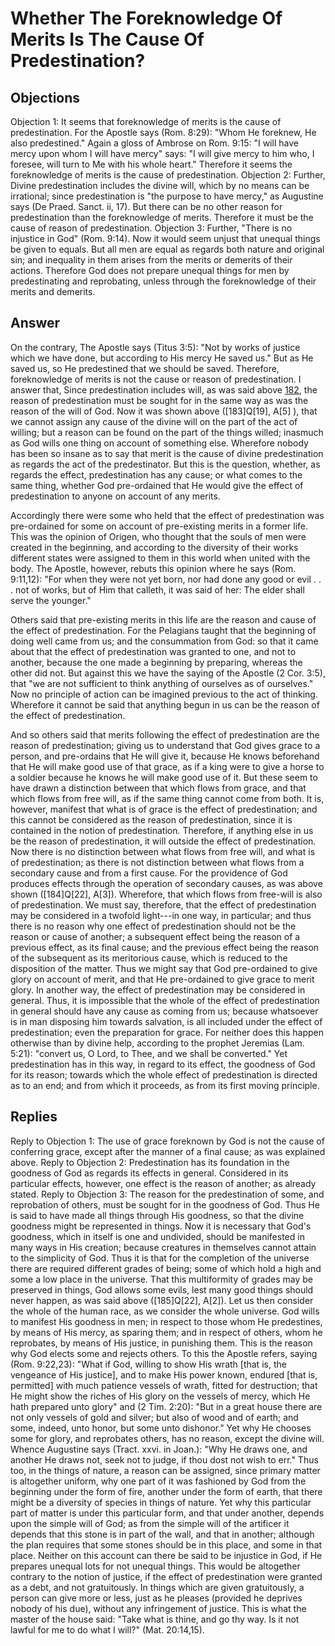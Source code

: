 # Whether The Foreknowledge Of Merits Is The Cause Of Predestination?
## Objections
Objection 1: It seems that foreknowledge of merits is the cause of predestination. For the Apostle says (Rom. 8:29): "Whom He foreknew, He also predestined." Again a gloss of Ambrose on Rom. 9:15: "I will have mercy upon whom I will have mercy" says: "I will give mercy to him who, I foresee, will turn to Me with his whole heart." Therefore it seems the foreknowledge of merits is the cause of predestination.
Objection 2: Further, Divine predestination includes the divine will, which by no means can be irrational; since predestination is "the purpose to have mercy," as Augustine says (De Praed. Sanct. ii, 17). But there can be no other reason for predestination than the foreknowledge of merits. Therefore it must be the cause of reason of predestination.
Objection 3: Further, "There is no injustice in God" (Rom. 9:14). Now it would seem unjust that unequal things be given to equals. But all men are equal as regards both nature and original sin; and inequality in them arises from the merits or demerits of their actions. Therefore God does not prepare unequal things for men by predestinating and reprobating, unless through the foreknowledge of their merits and demerits.
## Answer
On the contrary, The Apostle says (Titus 3:5): "Not by works of justice which we have done, but according to His mercy He saved us." But as He saved us, so He predestined that we should be saved. Therefore, foreknowledge of merits is not the cause or reason of predestination.
I answer that, Since predestination includes will, as was said above [182](A[4]), the reason of predestination must be sought for in the same way as was the reason of the will of God. Now it was shown above ([183]Q[19], A[5] ), that we cannot assign any cause of the divine will on the part of the act of willing; but a reason can be found on the part of the things willed; inasmuch as God wills one thing on account of something else. Wherefore nobody has been so insane as to say that merit is the cause of divine predestination as regards the act of the predestinator. But this is the question, whether, as regards the effect, predestination has any cause; or what comes to the same thing, whether God pre-ordained that He would give the effect of predestination to anyone on account of any merits.

Accordingly there were some who held that the effect of predestination was pre-ordained for some on account of pre-existing merits in a former life. This was the opinion of Origen, who thought that the souls of men were created in the beginning, and according to the diversity of their works different states were assigned to them in this world when united with the body. The Apostle, however, rebuts this opinion where he says (Rom. 9:11,12): "For when they were not yet born, nor had done any good or evil . . . not of works, but of Him that calleth, it was said of her: The elder shall serve the younger."

Others said that pre-existing merits in this life are the reason and cause of the effect of predestination. For the Pelagians taught that the beginning of doing well came from us; and the consummation from God: so that it came about that the effect of predestination was granted to one, and not to another, because the one made a beginning by preparing, whereas the other did not. But against this we have the saying of the Apostle (2 Cor. 3:5), that "we are not sufficient to think anything of ourselves as of ourselves." Now no principle of action can be imagined previous to the act of thinking. Wherefore it cannot be said that anything begun in us can be the reason of the effect of predestination.

And so others said that merits following the effect of predestination are the reason of predestination; giving us to understand that God gives grace to a person, and pre-ordains that He will give it, because He knows beforehand that He will make good use of that grace, as if a king were to give a horse to a soldier because he knows he will make good use of it. But these seem to have drawn a distinction between that which flows from grace, and that which flows from free will, as if the same thing cannot come from both. It is, however, manifest that what is of grace is the effect of predestination; and this cannot be considered as the reason of predestination, since it is contained in the notion of predestination. Therefore, if anything else in us be the reason of predestination, it will outside the effect of predestination. Now there is no distinction between what flows from free will, and what is of predestination; as there is not distinction between what flows from a secondary cause and from a first cause. For the providence of God produces effects through the operation of secondary causes, as was above shown ([184]Q[22], A[3]). Wherefore, that which flows from free-will is also of predestination. We must say, therefore, that the effect of predestination may be considered in a twofold light---in one way, in particular; and thus there is no reason why one effect of predestination should not be the reason or cause of another; a subsequent effect being the reason of a previous effect, as its final cause; and the previous effect being the reason of the subsequent as its meritorious cause, which is reduced to the disposition of the matter. Thus we might say that God pre-ordained to give glory on account of merit, and that He pre-ordained to give grace to merit glory. In another way, the effect of predestination may be considered in general. Thus, it is impossible that the whole of the effect of predestination in general should have any cause as coming from us; because whatsoever is in man disposing him towards salvation, is all included under the effect of predestination; even the preparation for grace. For neither does this happen otherwise than by divine help, according to the prophet Jeremias (Lam. 5:21): "convert us, O Lord, to Thee, and we shall be converted." Yet predestination has in this way, in regard to its effect, the goodness of God for its reason; towards which the whole effect of predestination is directed as to an end; and from which it proceeds, as from its first moving principle.
## Replies
Reply to Objection 1: The use of grace foreknown by God is not the cause of conferring grace, except after the manner of a final cause; as was explained above.
Reply to Objection 2: Predestination has its foundation in the goodness of God as regards its effects in general. Considered in its particular effects, however, one effect is the reason of another; as already stated.
Reply to Objection 3: The reason for the predestination of some, and reprobation of others, must be sought for in the goodness of God. Thus He is said to have made all things through His goodness, so that the divine goodness might be represented in things. Now it is necessary that God's goodness, which in itself is one and undivided, should be manifested in many ways in His creation; because creatures in themselves cannot attain to the simplicity of God. Thus it is that for the completion of the universe there are required different grades of being; some of which hold a high and some a low place in the universe. That this multiformity of grades may be preserved in things, God allows some evils, lest many good things should never happen, as was said above ([185]Q[22], A[2]). Let us then consider the whole of the human race, as we consider the whole universe. God wills to manifest His goodness in men; in respect to those whom He predestines, by means of His mercy, as sparing them; and in respect of others, whom he reprobates, by means of His justice, in punishing them. This is the reason why God elects some and rejects others. To this the Apostle refers, saying (Rom. 9:22,23): "What if God, willing to show His wrath [that is, the vengeance of His justice], and to make His power known, endured [that is, permitted] with much patience vessels of wrath, fitted for destruction; that He might show the riches of His glory on the vessels of mercy, which He hath prepared unto glory" and (2 Tim. 2:20): "But in a great house there are not only vessels of gold and silver; but also of wood and of earth; and some, indeed, unto honor, but some unto dishonor." Yet why He chooses some for glory, and reprobates others, has no reason, except the divine will. Whence Augustine says (Tract. xxvi. in Joan.): "Why He draws one, and another He draws not, seek not to judge, if thou dost not wish to err." Thus too, in the things of nature, a reason can be assigned, since primary matter is altogether uniform, why one part of it was fashioned by God from the beginning under the form of fire, another under the form of earth, that there might be a diversity of species in things of nature. Yet why this particular part of matter is under this particular form, and that under another, depends upon the simple will of God; as from the simple will of the artificer it depends that this stone is in part of the wall, and that in another; although the plan requires that some stones should be in this place, and some in that place. Neither on this account can there be said to be injustice in God, if He prepares unequal lots for not unequal things. This would be altogether contrary to the notion of justice, if the effect of predestination were granted as a debt, and not gratuitously. In things which are given gratuitously, a person can give more or less, just as he pleases (provided he deprives nobody of his due), without any infringement of justice. This is what the master of the house said: "Take what is thine, and go thy way. Is it not lawful for me to do what I will?" (Mat. 20:14,15).